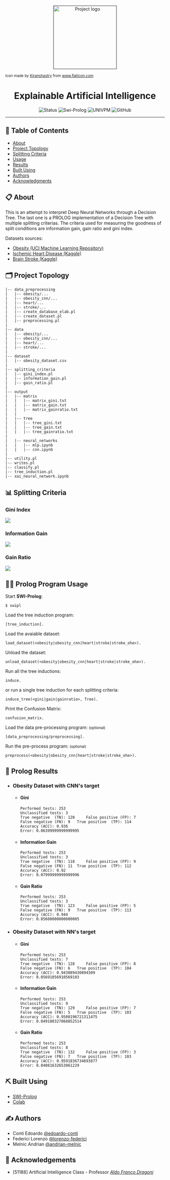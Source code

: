 <p align="center">
  <a href="" rel="noopener">
  <img width=200px height=200px src="https://i.imgur.com/yINaKw4.png" alt="Project logo"></a>
  <div><sub>Icon made by <a href="https://www.flaticon.com/authors/kiranshastry" title="Kiranshastry">Kiranshastry</a> from <a href="https://www.flaticon.com/" title="Flaticon">www.flaticon.com</a></sub></div>
</p>

<h1 align="center">Explainable Artificial Intelligence</br><sub></sub></h1>

<div align="center">

![Status](https://img.shields.io/badge/status-active-success.svg)
![Swi-Prolog](https://img.shields.io/badge/environment-SWI--Prolog-orange)
![UNIVPM](https://img.shields.io/badge/organization-UNIVPM-red)
![GitHub](https://img.shields.io/github/license/SasageyoOrg/ia-decision-tree?color=blue)

</div>

---

## 📝 Table of Contents
- [About](#about)
- [Project Topology](#project-topology)
- [Splitting Criteria](#splitting-criteria)
- [Usage](#usage)
- [Results](#results)
- [Built Using](#built_using)
- [Authors](#authors)
- [Acknowledgments](#acknowledgement)

## 📋 About <a name = "about"></a>

This is an attempt to interpret Deep Neural Networks through a Decision Tree. The last one is a PROLOG implementation of a Decision Tree with multiple splitting criterias. The criteria used for measuring the goodness of split conditions are information gain, gain ratio and gini index.

Datasets sources:
- <a href="https://archive.ics.uci.edu/ml/datasets/Estimation+of+obesity+levels+based+on+eating+habits+and+physical+condition+">Obesity (UCI Machine Learning Repository)</a>
- <a href="https://www.kaggle.com/johnsmith88/heart-disease-dataset">Ischemic Heart Disease (Kaggle)</a>
- <a href="https://www.kaggle.com/fedesoriano/stroke-prediction-dataset">Brain Stroke (Kaggle)</a>

## 🗂 Project Topology <a name="project-topology"></a>
```
|-- data_preprocessing
|   |-- obesity/...
|   |-- obesity_cnn/...
|   |-- heart/...
|   |-- stroke/...
|   |-- create_database_elab.pl
|   |-- create_dataset.pl
|   |-- preprocessing.pl
|
|-- data
|   |-- obesity/...
|   |-- obesity_cnn/...
|   |-- heart/...
|   |-- stroke/...
|   
|-- dataset
|   |-- obesity_dataset.csv
|
|-- splitting_criteria
|   |-- gini_index.pl
|   |-- information_gain.pl
|   |-- gain_ratio.pl
|
|-- output
|   |-- matrix
|   |   |-- matrix_gini.txt
|   |   |-- matrix_gain.txt
|   |   |-- matrix_gainratio.txt
|   |   
|   |-- tree
|   |   |-- tree_gini.txt
|   |   |-- tree_gain.txt
|   |   |-- tree_gainratio.txt
|   
|   |-- neural_networks
|   |   |-- mlp.ipynb
|   |   |-- cnn.ipynb
|
|-- utility.pl
|-- writes.pl
|-- classify.pl
|-- tree_induction.pl
|-- xai_neural_network.ipynb
```

## 📊 Splitting Criteria <a name="splitting-criteria"></a>

### Gini Index
<img src="https://latex.codecogs.com/gif.latex?Gini(A)&space;=&space;\sum_{v}P(v)\sum_{i&space;\neq&space;j}P(i|v)P(j|v)" />

### Information Gain
<img src="https://latex.codecogs.com/gif.latex?Gain(A)&space;=&space;B\left(\frac{p}{p&plus;n}\right)&space;-&space;\sum_{k=1}^{d}P(TS_k)B(TS_k)" />

### Gain Ratio
<img src="https://latex.codecogs.com/gif.latex?GainRatio(A)&space;=&space;\frac{Gain(A)}{&space;-&space;\sum_{v_{A}}P(v_{A})\log_2P(v_{A})}" />

## 👩‍💻 Prolog Program Usage <a name="usage"></a>
Start <b>SWI-Prolog</b>: 
```
$ swipl
```
Load the tree induction program:
```
[tree_induction].
```
Load the avaiable dataset:
```
load_dataset(<obesity|obesity_cnn|heart|stroke|stroke_ohe>).
```
Unload the dataset:
```
unload_dataset(<obesity|obesity_cnn|heart|stroke|stroke_ohe>).
```
Run all the tree inductions:
```
induce.
```
or run a single tree induction for each splitting criteria:
```
induce_tree(<gini|gain|gainratio>, Tree).
```
Print the Confusion Matrix:
```
confusion_matrix.
```
Load the data pre-processing program: <small>(optional)</small> 
```
[data_preprocessing/preprocessing].
```
Run the pre-process program: <small>(optional)</small> 
```
preprocess(<obesity|obesity_cnn|heart|stroke|stroke_ohe>).
```

## 🔖 Prolog Results <a name = "results"></a>

- ### Obesity Dataset with CNN's target
  - #### Gini
    ```
    Performed tests: 253
    Unclassified tests: 3
    True negative  (TN): 120	 False positive (FP): 7
    False negative (FN): 9	 True positive  (TP): 114
    Accuracy (ACC): 0.936
    Error: 0.06399999999999995
    ```
  - #### Information Gain
    ```
    Performed tests: 253
    Unclassified tests: 3
    True negative  (TN): 118	 False positive (FP): 9
    False negative (FN): 11	 True positive  (TP): 112
    Accuracy (ACC): 0.92
    Error: 0.07999999999999996
    ```
  - #### Gain Ratio
    ```
    Performed tests: 253
    Unclassified tests: 3
    True negative  (TN): 123	 False positive (FP): 5
    False negative (FN): 9	 True positive  (TP): 113
    Accuracy (ACC): 0.944
    Error: 0.05600000000000005
    ```

- ### Obesity Dataset with NN's target
  - #### Gini
    ```
    Performed tests: 253
    Unclassified tests: 7
    True negative  (TN): 128	 False positive (FP): 8
    False negative (FN): 6	 True positive  (TP): 104
    Accuracy (ACC): 0.943089430894309
    Error: 0.05691056910569103
    ```
  - #### Information Gain
    ```
    Performed tests: 253
    Unclassified tests: 9
    True negative  (TN): 129	 False positive (FP): 7
    False negative (FN): 5	 True positive  (TP): 103
    Accuracy (ACC): 0.9508196721311475
    Error: 0.049180327868852514
    ```
  - #### Gain Ratio
    ```
    Performed tests: 253
    Unclassified tests: 8
    True negative  (TN): 132	 False positive (FP): 3
    False negative (FN): 7	 True positive  (TP): 103
    Accuracy (ACC): 0.9591836734693877
    Error: 0.04081632653061229
    ```

## ⛏️ Built Using <a name = "built_using"></a>

- [SWI-Prolog](https://www.swi-prolog.org/)
- [Colab](http://colab.research.google.com)

## ✍️ Authors <a name = "authors"></a>

- Conti Edoardo [@edoardo-conti](https://github.com/edoardo-conti)
- Federici Lorenzo [@lorenzo-federici](https://github.com/lorenzo-federici)
- Melnic Andrian [@andrian-melnic](https://github.com/andrian-melnic)

## 🎉 Acknowledgements <a name = "acknowledgement"></a>

- [51188] Artificial Intelligence Class - Professor <a href="https://www.dii.univpm.it/aldo.franco.dragoni"><i>Aldo Franco Dragoni</i></a>
